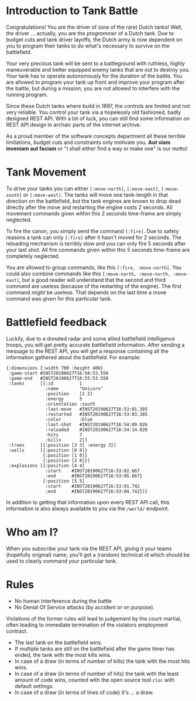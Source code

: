 # Introduction to Tank Battle

Congratulations! You are the driver of (one of the rare) Dutch tanks! Well, the
driver ... actually, you are the *programmer* of a Dutch tank. Due to budget
cuts and tank driver layoffs, the Dutch army is now dependent on you to program
their tanks to do what's necessary to survive on the battlefield.

Your very precious tank will be sent to a battleground with ruthless, highly
maneuverable and better equipped enemy tanks that are out to destroy you. Your
tank has to operate autonomously for the duration of the battle. You are allowed
to program your tank up front and improve your program after the battle, but
during a mission, you are not allowed to interfere with the running program.

Since these Dutch tanks where build in 1897, the controls are limited and not
very reliable. You control your tank via a hopelessly old fashioned, badly
designed REST API. With a bit of luck, you can still find some information on
REST API design in archaic parts of the internet archive.

As a proud member of the software concepts department all these terrible
limitations, budget cuts and constraints only motivate you. **Aut viam inveniam
aut faciam** or "I shall either find a way or make one" is our motto!

# Tank Movement

To drive your tanks you can either `[:move-north]`, `[:move-east]`,
`[:move-south]` or `[:move-west]`. The tanks will move one tank-length in that
direction on the battlefield, but the tank engines are known to drop dead
directly after the move and restarting the engine costs 2 seconds. All movement
commands given within this 2 seconds time-frame are simply neglected.

To fire the canon, you simply send the command `[:fire]`. Due to safety reasons a
tank can only `[:fire]` after it hasn't moved for 2 seconds. The reloading mechanism
is terribly slow and you can only fire 5 seconds after your last shot. All fire
commands given within this 5 seconds time-frame are completely neglected.

You are allowed to group commands, like this `[:fire, :move-north]`. You could
also combine commands like this `[:move-north, :move-north, :move-east]`, but a
good reader will understand that the second and third command are useless
(because of the restarting of the engine). The first command *might* be useless.
That depends on the last time a move command was given for this particular tank.

# Battlefield feedback

Luckily, due to a donated radar and some allied battlefield intelligence troops,
you will get pretty accurate battlefield information. After sending a message to
the REST API, you will get a response containing all the information gathered
about the battlefield. For example:

```
{:dimensions {:width 700 :height 400}
 :game-start #INST20190627T16:50:53.550
 :game-end   #INST20190627T16:55:53.550
 :tanks      [{:id          1
               :name        "Unicorn"
               :position    [2 2]
			   :energy      5
               :orientation :south
			   :last-move   #INST20190627T16:53:01.385
			   :restarted   #INST20190627T16:53:03.385
               :color       :blue
               :last-shot   #INST20190627T16:54:09.026
               :reloaded    #INST20190627T16:54:14.026
			   :hits        7
			   :kills       2}]
 :trees      [{:position [3 3] :energy 3}]
 :walls      [{:position [0 0]}
              {:position [1 0]}
              {:position [2 0]}]
 :explosions [{:position [4 4]
			   :start    #INST20190627T16:53:02.667
			   :end      #INST20190627T16:53:05.667}
              {:position [5 5]
			   :start    #INST20190627T16:53:01.742
			   :end      #INST20190627T16:53:04.742}]}
```

In addition to getting that information upon every REST API call, this
information is also always available to you via the `/world/` endpoint.

# Who am I?

When you subscribe your tank via the REST API, giving it your teams (hopefully
original) name, you'll get a (random) technical id which should be used to
clearly command your particular tank.

# Rules

- No human interference during the battle
- No Denial Of Service attacks (by accident or on purpose).

Violations of the former rules will lead to judgement by the court-martial,
often leading to immediate termination of the violators employment contract.

- The last tank on the battlefield wins.
- If multiple tanks are still on the battlefield after the game timer has ended,
  the tank with the most kills wins.
- In case of a draw (in terms of number of kills) the tank with the most hits
  wins.
- In case of a draw (in terms of number of hits) the tank with the least amount
  of code wins, counted with the open source tool `cloc` with default settings.
- In case of a draw (in terms of lines of code) it's ... a draw.
